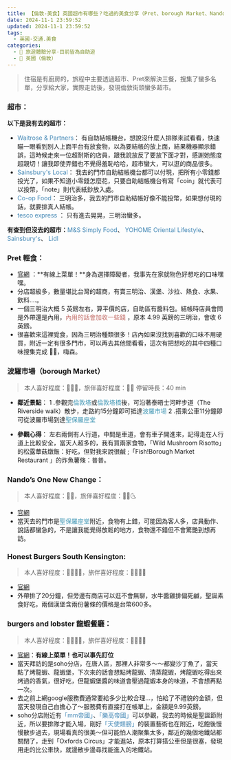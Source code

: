 ```yaml
---
title: 【倫敦-美食】英國超市有哪些？吃過的美食分享（Pret、borough Market、Nando’s One New Change、Honest Burgers、burgers and lobster）
date: 2024-11-1 23:59:52
updated: 2024-11-1 23:59:52
tags:
  - 英國-交通.美食
categories: 
  - 🌴 旅遊體驗分享-目前皆為自助遊
  - 🥥 英國（倫敦） 
---
```

>	住宿是有廚房的，旅程中主要透過超市、Pret來解決三餐，搜集了蠻多名單，分享給大家，實際走訪後，發現倫敦街頭蠻多超市。

<!-- more -->

### 超市：
**以下是我有去的超市：**
  + <font color=#4287B5>Waitrose & Partners</font>：
有自助結帳機台，想說沒什麼人排隊來試看看，快速瞄一眼看到別人上面平台有放食物，以為要結帳的放上面，結果機器顯示錯誤，這時候走來一位超耐斯的店員，跟我說放反了要放下面才對，感謝她態度超親切！讓我即使弄錯也不覺得羞恥哈哈，超市蠻大，可以逛的商品很多。
  + <font color=#4287B5>Sainsbury's Local</font>：
我去的門市自助結帳機台都可以付現，把所有小零錢都投光了，如果不知道小零錢怎麼花，只要自助結帳機台有寫「coin」就代表可以投幣，「note」則代表紙鈔放入處。
  + <font color=#4287B5>Co-op Food</font>：
三明治多，我去的門市自助結帳好像不能投幣，如果想付現的話，就要排真人結帳。
  + <font color=#4287B5>tesco express</font> ：
只有進去晃晃，三明治蠻多。

**有查到但沒去的超市：**<font color=#4287B5>M&S Simply Food</font>、 <font color=#4287B5>YOHOME Oriental Lifestyle</font>、 <font color=#4287B5>Sainsbury's</font>、 <font color=#4287B5>Lidl</font>

### Pret 輕食：
  + [官網]( https://www.pret.co.uk/en-GB/our-menu) ：**有線上菜單！**身為選擇障礙者，我事先在家就物色好想吃的口味嘿嘿。
  + 分店超級多，數量堪比台灣的超商，有賣三明治、漢堡、沙拉、熱食、水果、飲料....。
  + 一個三明治大概 5 英鎊左右，算平價的店，自助區有醬料包。結帳時店員會問是外帶還是內用，<font color=#c36d67>內用的話會加收一些錢</font> ，原本 4.99 英鎊的三明治，會收 6 英鎊。
  + 很喜歡來這裡覓食，因為三明治種類很多！店內如果沒找到喜歡的口味不用硬買，附近一定有很多門市，可以再去其他間看看，這次有把想吃的其中四種口味搜集完成 💪🏼，嗨森。


### 波羅市場（borough Market）
>	本人喜好程度：🌝🌝🌝，旅伴喜好程度：🌝🌝
>	停留時長：40 min

+ **鄰近景點**：
1 .參觀完<font color=#4599B6>倫敦塔</font>或<font color=#4599B6>倫敦塔橋</font>後，可沿著泰晤士河畔步道（The Riverside walk）散步，走路約15分鐘即可抵達<font color=#4599B6>波羅市場</font>
2 .搭乘公車11分鐘即可從波羅市場到達<font color=#4599B6>聖保羅座堂</font>

+ **參觀心得**：
左右兩側有人行道，中間是車道，會有車子開進來，記得走在人行道上比較安全，當天人超多的，我有買兩家食物，「Wild Mushroom Risotto」的松露蕈菇燉飯：好吃，但對我來說很鹹 ;「Fish!Borough Market Restaurant 」的炸魚薯條：普普。

### Nando’s One New Change：
>	本人喜好程度：🌝🌝，旅伴喜好程度：🌝🌝🌜
+ [官網]( https://www.nandos.co.uk/food/menu/) 
+ 當天去的門市是<font color=#4599B6>聖保羅座堂</font>附近，食物有上錯，可能因為客人多，店員動作、說話都蠻急的，不是讓我能覺得放鬆的地方，食物還不錯但不會驚艷到想再訪。
### Honest Burgers South Kensington:
>	本人喜好程度：🌝🌝🌝🌝，旅伴喜好程度：🌝🌝🌝🌝
+ [官網]( https://www.honestburgers.co.uk/locations/south-kensington/) 
+ 外帶排了20分鐘，但旁邊有商店可以逛不會無聊，水牛醬雞排偏死鹹，聖誕素食好吃，兩個漢堡含兩份薯條的價格是台幣600多。

### burgers and lobster 龍蝦餐廳：
>	本人喜好程度：🌝🌝🌝🌝，旅伴喜好程度：🌝🌝🌝🌝
+ [官網](https://www.burgerandlobster.com/)：**有線上菜單！也可以事先訂位**
+ 當天拜訪的是soho分店，在唐人區，那裡人非常多～～都變沙丁魚了，當天點了烤龍蝦、龍蝦堡，下次來的話會想點烤龍蝦、清蒸龍蝦，烤龍蝦吃得出來烤過的香氣，很好吃，但龍蝦堡醬的味道會壓過龍蝦本身的味道，不會想再點一次。
+ 去之前上網google服務費通常要給多少比較合理...，怕給了不禮貌的金額，但當天發現自己白擔心了～服務費有直接打在帳單上，金額是9.99英鎊。
+ soho分店附近有<font color=#4287B5>「mm帝國」</font>、<font color=#4287B5>「樂高帝國」</font>可以參觀，我去的時候是聖誕節附近，所以要排隊才能入場，剛好<font color=#4287B5>「天使翅膀」</font>的裝置藝術也在附近，吃飽後慢慢散步過去，現場看真的很美～但可能怕人潮聚集太多，鄰近的幾個地鐵站都關閉了，走到「Oxfords  Circus」才能進站，原本打算搭公車但是很塞，發現用走的比公車快，就邊散步邊尋找能進入的地鐵站。